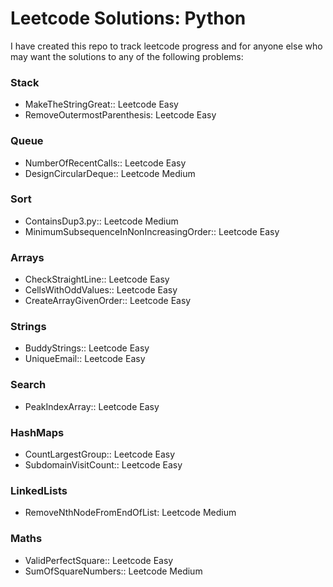 # Leetcode Solutions: Python

I have created this repo to track leetcode progress and for anyone else who 
may want the solutions to any of the following problems:

### Stack

- MakeTheStringGreat:: Leetcode Easy
- RemoveOutermostParenthesis: Leetcode Easy


### Queue

- NumberOfRecentCalls:: Leetcode Easy
- DesignCircularDeque:: Leetcode Medium

### Sort

- ContainsDup3.py:: Leetcode Medium
- MinimumSubsequenceInNonIncreasingOrder:: Leetcode Easy

### Arrays

- CheckStraightLine:: Leetcode Easy
- CellsWithOddValues:: Leetcode Easy
- CreateArrayGivenOrder:: Leetcode Easy

### Strings

- BuddyStrings:: Leetcode Easy
- UniqueEmail:: Leetcode Easy

### Search

- PeakIndexArray:: Leetcode Easy

### HashMaps

- CountLargestGroup:: Leetcode Easy
- SubdomainVisitCount:: Leetcode Easy

### LinkedLists

- RemoveNthNodeFromEndOfList: Leetcode Medium

### Maths

- ValidPerfectSquare:: Leetcode Easy
- SumOfSquareNumbers:: Leetcode Medium
